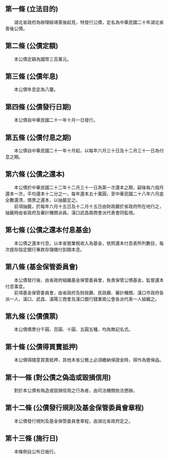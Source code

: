 第一條 (立法目的)
-----------------
　　湖北省政府為辦理綏靖善後起見，特發行公債，定名為中華民國二十年湖北省善後公債。  


第二條 (公債定額)
-----------------
　　本公債定額為國幣三百萬元。  


第三條 (公債年息)
-----------------
　　本公債年息定為八釐。  


第四條 (公債發行日期)
---------------------
　　本公債自中華民國二十一年十月一日發行。  


第五條 (公債付息之期)
---------------------
　　本公債自中華民國二十一年十月起，以每年六月三十日及十二月三十一日為付息之期。  


第六條 (公債之還本)
-------------------
　　本公債於中華民國二十二年十二月三十一日為第一次還本之期，嗣後每六個月還本一次，平均還本十二分之一，每年還本五十萬圓，至中華民國二十八年六月底全數還清，債票之還本，以抽籤定之。  
　　前項抽籤，於每年六月十五日及十二月十五日由財政廳於省政府所在地行之，抽籤時由省政府及審計機關派員，漢口武昌兩商會派代表會同監視。  


第七條 (公債之還本付息基金)
---------------------------
　　本公債之還本付息，以本省營業稅收入為基金，依照還本付息表所列數目，每次提存指定銀行專款存儲備付到期本息。  


第八條 (基金保管委員會)
-----------------------
　　本公債發行後，由省政府組織基金保管委員會，負責保管公債基金，監督還本付息事宜。  
　　前項基金保管委員會，由省政府及財政廳、民政廳、審計機關、漢口市政府各派一人，漢口、武昌、漢陽三商會及漢口銀行錢業兩公會各派代表一人組織之。  


第九條 (公債債票)
-----------------
　　本公債債票分千圓、百圓、十圓、五圓五種，均為無記名式。  


第十條 (公債得買賣抵押)
-----------------------
　　本公債得隨意買賣抵押，其他本省公務上必須繳納保證金時，得作為擔保品。  


第十一條 (對公債之偽造或毀損信用)
---------------------------------
　　對於本公債有偽造或毀損信用之行為者，由司法機關依法懲辦。  


第十二條 (公債發行規則及基金保管委員會章程)
-------------------------------------------
　　本公債發行規則及基金保管委員會章程，由湖北省政府定之。  


第十三條 (施行日)
-----------------
　　本條例自公布日施行。